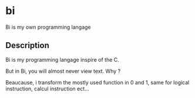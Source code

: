 # bi
Bi is my own programming langage

## Description

Bi is my programming langage inspire of the C.

But in Bi, you will almost never view text. Why ? 

Beaucause, i transform the mostly used function in 0 and 1, same for logical instruction, calcul instruction ect...

